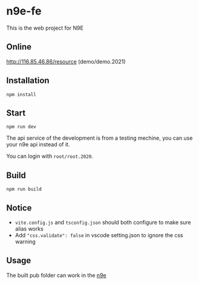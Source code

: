 # n9e-fe
This is the web project for N9E

## Online
http://116.85.46.86/resource  (demo/demo.2021)
## Installation

```
npm install
```

## Start

```
npm run dev
```
The api service of the development is from a testing mechine, you can use your n9e api instead of it.

You can login with `root/root.2020`.
## Build

```
npm run build
```

## Notice

- `vite.config.js` and `tsconfig.json` should both configure to make sure alias works
- Add `"css.validate": false` in vscode setting.json to ignore the css warning 

## Usage
The built pub folder can work in the [n9e](https://github.com/didi/nightingale) 
